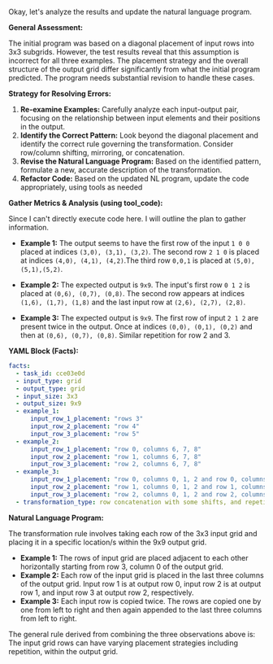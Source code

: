 Okay, let's analyze the results and update the natural language program.

**General Assessment:**

The initial program was based on a diagonal placement of input rows into 3x3 subgrids. However, the test results reveal that this assumption is incorrect for all three examples. The placement strategy and the overall structure of the output grid differ significantly from what the initial program predicted. The program needs substantial revision to handle these cases.

**Strategy for Resolving Errors:**

1.  **Re-examine Examples:** Carefully analyze each input-output pair, focusing on the relationship between input elements and their positions in the output.
2.  **Identify the Correct Pattern:** Look beyond the diagonal placement and identify the correct rule governing the transformation. Consider row/column shifting, mirroring, or concatenation.
3.  **Revise the Natural Language Program:** Based on the identified pattern, formulate a new, accurate description of the transformation.
4.  **Refactor Code:** Based on the updated NL program, update the code appropriately, using tools as needed

**Gather Metrics & Analysis (using tool_code):**

Since I can't directly execute code here. I will outline the plan to gather information.

*   **Example 1:** The output seems to have the first row of the input `1 0 0` placed at indices `(3,0), (3,1), (3,2)`. The second row `2 1 0` is placed at indices `(4,0), (4,1), (4,2)`.The third row `0,0,1` is placed at `(5,0),(5,1),(5,2)`.

*   **Example 2:** The expected output is `9x9`. The input's first row `0 1 2` is placed at `(0,6), (0,7), (0,8)`. The second row appears at indices `(1,6), (1,7), (1,8)` and the last input row at `(2,6), (2,7), (2,8)`.

*    **Example 3:** The expected output is `9x9`. The first row of input `2 1 2` are present twice in the output. Once at indices `(0,0), (0,1), (0,2)` and then at `(0,6), (0,7), (0,8)`. Similar repetition for row 2 and 3.

**YAML Block (Facts):**


```yaml
facts:
  - task_id: cce03e0d
  - input_type: grid
  - output_type: grid
  - input_size: 3x3
  - output_size: 9x9
  - example_1:
      input_row_1_placement: "rows 3"
      input_row_2_placement: "row 4"
      input_row_3_placement: "row 5"
  - example_2:
      input_row_1_placement: "row 0, columns 6, 7, 8"
      input_row_2_placement: "row 1, columns 6, 7, 8"
      input_row_3_placement: "row 2, columns 6, 7, 8"
  - example_3:
      input_row_1_placement: "row 0, columns 0, 1, 2 and row 0, columns 6, 7, 8"
      input_row_2_placement: "row 1, columns 0, 1, 2 and row 1, columns 6, 7, 8"
      input_row_3_placement: "row 2, columns 0, 1, 2 and row 2, columns 6, 7, 8"
  - transformation_type: row concatenation with some shifts, and repetition in example 3.
```


**Natural Language Program:**

The transformation rule involves taking each row of the 3x3 input grid and placing it in a specific location/s within the 9x9 output grid.

*   **Example 1:** The rows of input grid are placed adjacent to each other horizontally starting from row 3, column 0 of the output grid.
*   **Example 2:** Each row of the input grid is placed in the last three columns of the output grid. Input row 1 is at output row 0, input row 2 is at output row 1, and input row 3 at output row 2, respectively.
*   **Example 3:** Each input row is copied twice. The rows are copied one by one from left to right and then again appended to the last three columns from left to right.

The general rule derived from combining the three observations above is: The input grid rows can have varying placement strategies including repetition, within the output grid.
